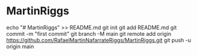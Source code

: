 # MartinRiggs
echo "# MartinRiggs" >> README.md
git init
git add README.md
git commit -m "first commit"
git branch -M main
git remote add origin https://github.com/RafaelMartinNafarrateRiggs/MartinRiggs.git
git push -u origin main

